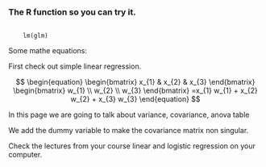 
### The R function so you can try it.
<code class="r">
    lm(glm)
</code>


Some mathe equations:

First check out simple linear regression.

$$ \begin{equation} \begin{bmatrix} x_{1} & x_{2} & x_{3} \end{bmatrix} \begin{bmatrix} w_{1} \\ w_{2} \\ w_{3} \end{bmatrix} =x_{1} w_{1} + x_{2} w_{2} + x_{3} w_{3} \end{equation} $$


In this page we are going to talk about variance, covariance, anova table













We add the dummy variable to make the covariance matrix non singular.

Check the lectures from your course linear and logistic regression on your computer.
